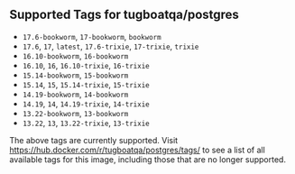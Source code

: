 ## Supported Tags for tugboatqa/postgres

* `17.6-bookworm`, `17-bookworm`, `bookworm`
* `17.6`, `17`, `latest`, `17.6-trixie`, `17-trixie`, `trixie`
* `16.10-bookworm`, `16-bookworm`
* `16.10`, `16`, `16.10-trixie`, `16-trixie`
* `15.14-bookworm`, `15-bookworm`
* `15.14`, `15`, `15.14-trixie`, `15-trixie`
* `14.19-bookworm`, `14-bookworm`
* `14.19`, `14`, `14.19-trixie`, `14-trixie`
* `13.22-bookworm`, `13-bookworm`
* `13.22`, `13`, `13.22-trixie`, `13-trixie`

The above tags are currently supported. Visit https://hub.docker.com/r/tugboatqa/postgres/tags/ to see a list of all available tags for this image, including those that are no longer supported.
